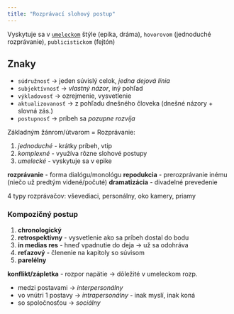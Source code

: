 ```yaml
---
title: "Rozprávací slohový postup"
---
```


Vyskytuje sa v [`umeleckom`](umelecký-štýl.md) štýle (epika, dráma), `hovorovom` (jednoduché rozprávanie), `publicistickom` (fejtón)

## Znaky
- `súdružnosť` -> jeden súvislý celok, *jedna dejová línia*
- `subjektívnosť` -> *vlastný názor*, iný pohľad
- `výkladovosť` -> ozrejmenie, vysvetlenie
- `aktualizovanosť` -> z pohľadu dnešného človeka (dnešné názory + slovná zás.)
- `postupnosť` -> príbeh sa *pozupne rozvíja*

Základným žánrom/útvarom = Rozprávanie:
 1. *jednoduché* - krátky príbeh, vtip
 2. *komplexné* - využíva rôzne slohové postupy
 3. *umelecké* - vyskytuje sa v epike

**rozprávanie** - forma dialógu/monológu
**repodukcia** - prerozprávanie inému (niečo už predtým videné/počuté)
**dramatizácia** - divadelné prevedenie

4 typy rozprávačov: vševediaci, personálny, oko kamery, priamy

### Kompozičný postup
1. **chronologický**
2. **retrospektívny** - vysvetlenie ako sa príbeh dostal do bodu
3. **in medias res** - hneď vpadnutie do deja -> už sa odohráva
4. **reťazový** - členenie na kapitoly so súvisom
5. **parelélny**

**konflikt/zápletka** - rozpor napätie -> dôležité v umeleckom rozp.
 - medzi postavami -> *interpersonálny*
 - vo vnútri 1 postavy -> *intrapersonálny* - inak myslí, inak koná
 - so spoločnosťou -> *sociálny*